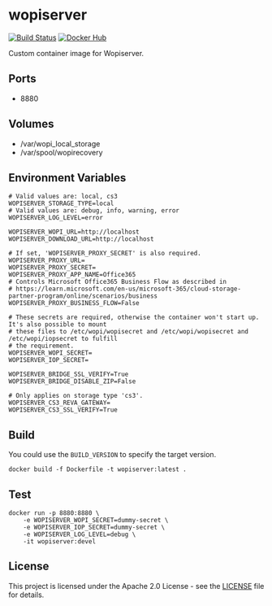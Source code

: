 # wopiserver

[![Build Status](https://drone.owncloud.com/api/badges/owncloud-ops/wopiserver/status.svg)](https://drone.owncloud.com/owncloud-ops/wopiserver/)
[![Docker Hub](https://img.shields.io/badge/docker-latest-blue.svg?logo=docker&logoColor=white)](https://hub.docker.com/r/owncloudops/wopiserver)

Custom container image for Wopiserver.

## Ports

- 8880

## Volumes

- /var/wopi_local_storage
- /var/spool/wopirecovery

## Environment Variables

```Shell
# Valid values are: local, cs3
WOPISERVER_STORAGE_TYPE=local
# Valid values are: debug, info, warning, error
WOPISERVER_LOG_LEVEL=error

WOPISERVER_WOPI_URL=http://localhost
WOPISERVER_DOWNLOAD_URL=http://localhost

# If set, 'WOPISERVER_PROXY_SECRET' is also required.
WOPISERVER_PROXY_URL=
WOPISERVER_PROXY_SECRET=
WOPISERVER_PROXY_APP_NAME=Office365
# Controls Microsoft Office365 Business Flow as described in
# https://learn.microsoft.com/en-us/microsoft-365/cloud-storage-partner-program/online/scenarios/business
WOPISERVER_PROXY_BUSINESS_FLOW=False

# These secrets are required, otherwise the container won't start up. It's also possible to mount
# these files to /etc/wopi/wopisecret and /etc/wopi/wopisecret and /etc/wopi/iopsecret to fulfill
# the requirement.
WOPISERVER_WOPI_SECRET=
WOPISERVER_IOP_SECRET=

WOPISERVER_BRIDGE_SSL_VERIFY=True
WOPISERVER_BRIDGE_DISABLE_ZIP=False

# Only applies on storage type 'cs3'.
WOPISERVER_CS3_REVA_GATEWAY=
WOPISERVER_CS3_SSL_VERIFY=True
```

## Build

You could use the `BUILD_VERSION` to specify the target version.

```Shell
docker build -f Dockerfile -t wopiserver:latest .
```

## Test

```Shell
docker run -p 8880:8880 \
    -e WOPISERVER_WOPI_SECRET=dummy-secret \
    -e WOPISERVER_IOP_SECRET=dummy-secret \
    -e WOPISERVER_LOG_LEVEL=debug \
    -it wopiserver:devel
```

## License

This project is licensed under the Apache 2.0 License - see the [LICENSE](https://github.com/owncloud-ops/wopiserver/blob/main/LICENSE) file for details.
